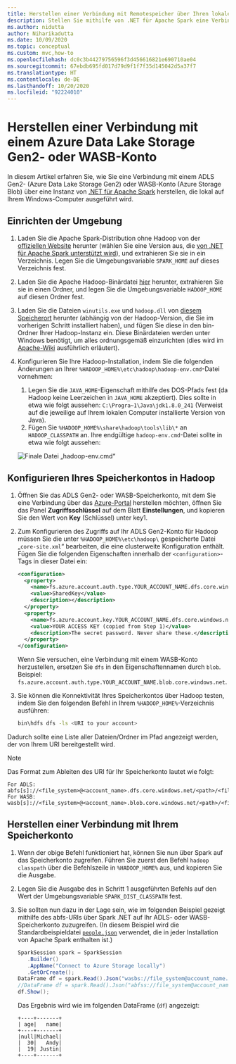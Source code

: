 ```yaml
---
title: Herstellen einer Verbindung mit Remotespeicher über Ihren lokalen Computer
description: Stellen Sie mithilfe von .NET für Apache Spark eine Verbindung mit Azure Storage-Konten über Ihren lokalen Computer her.
ms.author: nidutta
author: Niharikadutta
ms.date: 10/09/2020
ms.topic: conceptual
ms.custom: mvc,how-to
ms.openlocfilehash: dc0c3b44279756596f3d456616821e690710ae04
ms.sourcegitcommit: 67ebdb695fd017d79d9f1f7f35d145042d5a37f7
ms.translationtype: HT
ms.contentlocale: de-DE
ms.lasthandoff: 10/20/2020
ms.locfileid: "92224010"
---
```

# <a name="connect-to-azure-data-lake-storage-gen-2-or-wasb-account"></a>Herstellen einer Verbindung mit einem Azure Data Lake Storage Gen2- oder WASB-Konto

In diesem Artikel erfahren Sie, wie Sie eine Verbindung mit einem ADLS Gen2- (Azure Data Lake Storage Gen2) oder WASB-Konto (Azure Storage Blob) über eine Instanz von [.NET für Apache Spark](https://github.com/dotnet/spark) herstellen, die lokal auf Ihrem Windows-Computer ausgeführt wird.

## <a name="set-up-the-environment"></a>Einrichten der Umgebung

1. Laden Sie die Apache Spark-Distribution ohne Hadoop von der [offiziellen Website](https://archive.apache.org/dist/spark/) herunter (wählen Sie eine Version aus, die [von .NET für Apache Spark unterstützt wird](https://github.com/dotnet/spark#supported-apache-spark)), und extrahieren Sie sie in ein Verzeichnis. Legen Sie die Umgebungsvariable `SPARK_HOME` auf dieses Verzeichnis fest.
2. Laden Sie die Apache Hadoop-Binärdatei [hier](http://hadoop.apache.org/releases.html) herunter, extrahieren Sie sie in einen Ordner, und legen Sie die Umgebungsvariable `HADOOP_HOME` auf diesen Ordner fest.
3. Laden Sie die Dateien `winutils.exe` und `hadoop.dll` von [diesem Speicherort](https://github.com/cdarlint/winutils) herunter (abhängig von der Hadoop-Version, die Sie im vorherigen Schritt installiert haben), und fügen Sie diese in den bin-Ordner Ihrer Hadoop-Instanz ein. Diese Binärdateien werden unter Windows benötigt, um alles ordnungsgemäß einzurichten (dies wird im [Apache-Wiki](https://cwiki.apache.org/confluence/display/HADOOP2/WindowsProblems) ausführlich erläutert).
4. Konfigurieren Sie Ihre Hadoop-Installation, indem Sie die folgenden Änderungen an Ihrer `%HADOOP_HOME%\etc\hadoop\hadoop-env.cmd`-Datei vornehmen:
    1. Legen Sie die `JAVA_HOME`-Eigenschaft mithilfe des DOS-Pfads fest (da Hadoop keine Leerzeichen in `JAVA_HOME` akzeptiert). Dies sollte in etwa wie folgt aussehen: `C:\Progra~1\Java\jdk1.8.0_241` (Verweist auf die jeweilige auf Ihrem lokalen Computer installierte Version von Java).
    2. Fügen Sie `%HADOOP_HOME%\share\hadoop\tools\lib\*` an `HADOOP_CLASSPATH` an.
    Ihre endgültige `hadoop-env.cmd`-Datei sollte in etwa wie folgt aussehen:

    ![Finale Datei „hadoop-env.cmd“](./media/connect-external-sources/hadoop-env.png)

## <a name="configure-your-storage-account-in-hadoop"></a>Konfigurieren Ihres Speicherkontos in Hadoop

1. Öffnen Sie das ADLS Gen2- oder WASB-Speicherkonto, mit dem Sie eine Verbindung über das [Azure-Portal](https://portal.azure.com) herstellen möchten, öffnen Sie das Panel **Zugriffsschlüssel** auf dem Blatt **Einstellungen**, und kopieren Sie den Wert von **Key** (Schlüssel) unter key1.
2. Zum Konfigurieren des Zugriffs auf Ihr ADLS Gen2-Konto für Hadoop müssen Sie die unter `%HADOOP_HOME%\etc\hadoop\` gespeicherte Datei „`core-site.xml`“ bearbeiten, die eine clusterweite Konfiguration enthält. Fügen Sie die folgenden Eigenschaften innerhalb der `<configuration>`-Tags in dieser Datei ein:

    ```xml
    <configuration>
      <property>
        <name>fs.azure.account.auth.type.YOUR_ACCOUNT_NAME.dfs.core.windows.net</name>
        <value>SharedKey</value>
        <description></description>
      </property>
      <property>
        <name>fs.azure.account.key.YOUR_ACCOUNT_NAME.dfs.core.windows.net</name>
        <value>YOUR ACCESS KEY (copied from Step 1)</value>
        <description>The secret password. Never share these.</description>
      </property>
    </configuration>
    ```

    Wenn Sie versuchen, eine Verbindung mit einem WASB-Konto herzustellen, ersetzen Sie `dfs` in den Eigenschaftennamen durch `blob`. Beispiel: `fs.azure.account.auth.type.YOUR_ACCOUNT_NAME.blob.core.windows.net`.
3. Sie können die Konnektivität Ihres Speicherkontos über Hadoop testen, indem Sie den folgenden Befehl in Ihrem `%HADOOP_HOME%`-Verzeichnis ausführen:

    ```bash
    bin\hdfs dfs -ls <URI to your account>
    ```

Dadurch sollte eine Liste aller Dateien/Ordner im Pfad angezeigt werden, der von Ihrem URI bereitgestellt wird.

> [!NOTE]
> Das Format zum Ableiten des URI für Ihr Speicherkonto lautet wie folgt:
>
> ```
> For ADLS: abfs[s]://<file_system>@<account_name>.dfs.core.windows.net/<path>/<file_name>
> For WASB: wasb[s]://<file_system>@<account_name>.blob.core.windows.net/<path>/<file_name>
> ```

## <a name="connect-to-your-storage-account"></a>Herstellen einer Verbindung mit Ihrem Speicherkonto

1. Wenn der obige Befehl funktioniert hat, können Sie nun über Spark auf das Speicherkonto zugreifen. Führen Sie zuerst den Befehl `hadoop classpath` über die Befehlszeile in `%HADOOP_HOME%` aus, und kopieren Sie die Ausgabe.
2. Legen Sie die Ausgabe des in Schritt 1 ausgeführten Befehls auf den Wert der Umgebungsvariable `SPARK_DIST_CLASSPATH` fest.
3. Sie sollten nun dazu in der Lage sein, wie im folgenden Beispiel gezeigt mithilfe des abfs-URIs über Spark .NET auf Ihr ADLS- oder WASB-Speicherkonto zuzugreifen. (In diesem Beispiel wird die Standardbeispieldatei [`people.json`](https://github.com/apache/spark/blob/master/examples/src/main/resources/people.json) verwendet, die in jeder Installation von Apache Spark enthalten ist.)

    ```csharp
    SparkSession spark = SparkSession
       .Builder()
       .AppName("Connect to Azure Storage locally")
       .GetOrCreate();
    DataFrame df = spark.Read().Json("wasbs://file_system@account_name.blob.core.windows.net/path/people.json");
    //DataFrame df = spark.Read().Json("abfss://file_system@account_name.dfs.core.windows.net/path/file.json");
    df.Show();
    ```

    Das Ergebnis wird wie im folgenden DataFrame (`df`) angezeigt:

    ```text
    +----+-------+
    | age|   name|
    +----+-------+
    |null|Michael|
    |  30|   Andy|
    |  19| Justin|
    +----+-------+
    ```
